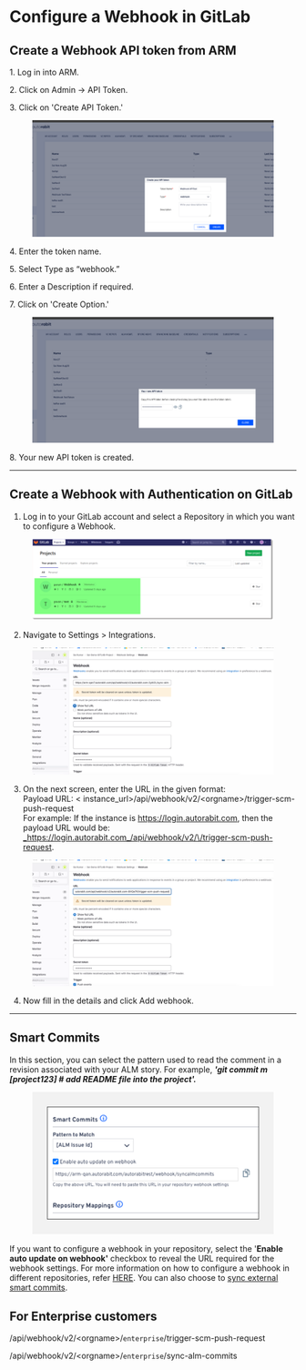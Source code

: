 # Configure a Webhook in GitLab

## Create a Webhook API token from ARM

1\.      Log in into ARM.

2\.      Click on Admin -> API Token.

3\.      Click on 'Create API Token.'

<figure><img src="../../../../../.gitbook/assets/image (31).png" alt=""><figcaption></figcaption></figure>

4\.      Enter the token name.

5\.      Select Type as “webhook.”

6\.      Enter a Description if required.

7\.      Click on 'Create Option.'&#x20;

<figure><img src="../../../../../.gitbook/assets/image (32).png" alt=""><figcaption></figcaption></figure>

8\.      Your new API token is created.

***

## Create a Webhook with Authentication on GitLab

1. Log in to your GitLab account and select a Repository in which you want to configure a Webhook.

<figure><img src="../../../../../.gitbook/assets/image (29).png" alt=""><figcaption></figcaption></figure>

2. Navigate to Settings > Integrations.

<figure><img src="../../../../../.gitbook/assets/image (28).png" alt=""><figcaption></figcaption></figure>

3. On the next screen, enter the URL in the given format: \
   Payload URL: < instance\_url>/api/webhook/v2/\<orgname>/trigger-scm-push-request\
   For example: If the instance is https://login.autorabit.com, then the payload URL would be: [_https://login.autorabit.com_/api/webhook/v2/\<orgname>/trigger-scm-push-request](https://login.autorabit.com/api/webhook/v2/%3Corgname%3E/trigger-scm-push-request).

<figure><img src="../../../../../.gitbook/assets/image (27).png" alt=""><figcaption></figcaption></figure>

4. Now fill in the details and click Add webhook.

***

## &#x20;Smart Commits

In this section, you can select the pattern used to read the comment in a revision associated with your ALM story. For example, _**'git commit m \[project123] # add README file into the project'.**_

<figure><img src="../../../../../.gitbook/assets/image (26).png" alt=""><figcaption></figcaption></figure>

If you want to configure a webhook in your repository, select the '**Enable auto update on webhook'** checkbox to reveal the URL required for the webhook settings. For more information on how to configure a webhook in different repositories, refer [HERE](file://product-guides/arm/arm-features/webhooks). You can also choose to [sync external smart commits](file://product-guides/arm/arm-features/version-control/introduction-to-version-control/version-control-repositories-summary).

## &#x20;For Enterprise customers

&#x20;/api/webhook/v2/\<orgname>/`enterprise`/trigger-scm-push-request

/api/webhook/v2/\<orgname>/`enterprise`/sync-alm-commits

&#x20;

